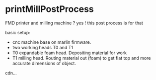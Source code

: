 # printMillPostProcess

FMD printer and milling machine ?
yes !
this post process is for that

basic setup:
- cnc machine base on marlin firmware.
- two working heads T0 and T1
- T0 expandable foam head. Depositing material for work
- T1 milling head. Routing material out (foam) to get flat top and more accurate dimensions of object.


cdn...
